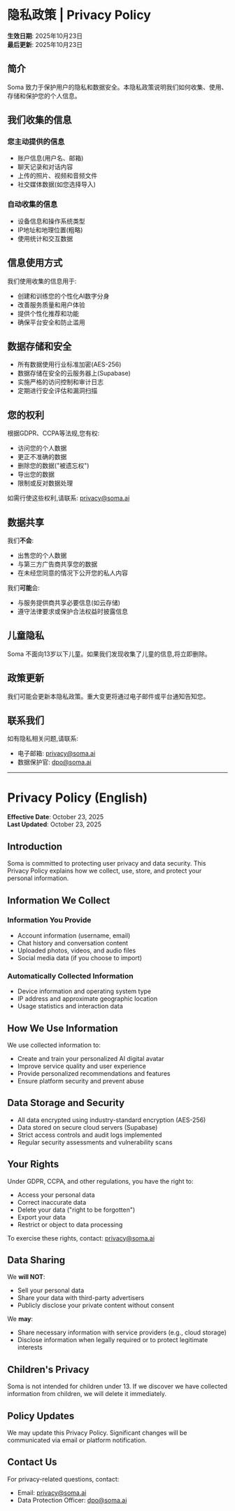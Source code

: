 # 隐私政策 | Privacy Policy

**生效日期**: 2025年10月23日  
**最后更新**: 2025年10月23日

## 简介

Soma 致力于保护用户的隐私和数据安全。本隐私政策说明我们如何收集、使用、存储和保护您的个人信息。

## 我们收集的信息

### 您主动提供的信息
- 账户信息(用户名、邮箱)
- 聊天记录和对话内容
- 上传的照片、视频和音频文件
- 社交媒体数据(如您选择导入)

### 自动收集的信息
- 设备信息和操作系统类型
- IP地址和地理位置(粗略)
- 使用统计和交互数据

## 信息使用方式

我们使用收集的信息用于:
- 创建和训练您的个性化AI数字分身
- 改善服务质量和用户体验
- 提供个性化推荐和功能
- 确保平台安全和防止滥用

## 数据存储和安全

- 所有数据使用行业标准加密(AES-256)
- 数据存储在安全的云服务器上(Supabase)
- 实施严格的访问控制和审计日志
- 定期进行安全评估和漏洞扫描

## 您的权利

根据GDPR、CCPA等法规,您有权:
- 访问您的个人数据
- 更正不准确的数据
- 删除您的数据("被遗忘权")
- 导出您的数据
- 限制或反对数据处理

如需行使这些权利,请联系: privacy@soma.ai

## 数据共享

我们**不会**:
- 出售您的个人数据
- 与第三方广告商共享您的数据
- 在未经您同意的情况下公开您的私人内容

我们**可能**会:
- 与服务提供商共享必要信息(如云存储)
- 遵守法律要求或保护合法权益时披露信息

## 儿童隐私

Soma 不面向13岁以下儿童。如果我们发现收集了儿童的信息,将立即删除。

## 政策更新

我们可能会更新本隐私政策。重大变更将通过电子邮件或平台通知告知您。

## 联系我们

如有隐私相关问题,请联系:
- 电子邮箱: privacy@soma.ai
- 数据保护官: dpo@soma.ai

---

# Privacy Policy (English)

**Effective Date**: October 23, 2025  
**Last Updated**: October 23, 2025

## Introduction

Soma is committed to protecting user privacy and data security. This Privacy Policy explains how we collect, use, store, and protect your personal information.

## Information We Collect

### Information You Provide
- Account information (username, email)
- Chat history and conversation content
- Uploaded photos, videos, and audio files
- Social media data (if you choose to import)

### Automatically Collected Information
- Device information and operating system type
- IP address and approximate geographic location
- Usage statistics and interaction data

## How We Use Information

We use collected information to:
- Create and train your personalized AI digital avatar
- Improve service quality and user experience
- Provide personalized recommendations and features
- Ensure platform security and prevent abuse

## Data Storage and Security

- All data encrypted using industry-standard encryption (AES-256)
- Data stored on secure cloud servers (Supabase)
- Strict access controls and audit logs implemented
- Regular security assessments and vulnerability scans

## Your Rights

Under GDPR, CCPA, and other regulations, you have the right to:
- Access your personal data
- Correct inaccurate data
- Delete your data ("right to be forgotten")
- Export your data
- Restrict or object to data processing

To exercise these rights, contact: privacy@soma.ai

## Data Sharing

We **will NOT**:
- Sell your personal data
- Share your data with third-party advertisers
- Publicly disclose your private content without consent

We **may**:
- Share necessary information with service providers (e.g., cloud storage)
- Disclose information when legally required or to protect legitimate interests

## Children's Privacy

Soma is not intended for children under 13. If we discover we have collected information from children, we will delete it immediately.

## Policy Updates

We may update this Privacy Policy. Significant changes will be communicated via email or platform notification.

## Contact Us

For privacy-related questions, contact:
- Email: privacy@soma.ai
- Data Protection Officer: dpo@soma.ai
